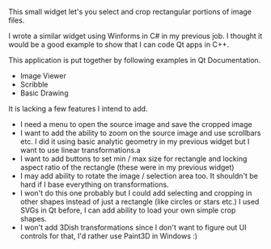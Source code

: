 This small widget let's you select and crop rectangular portions of image files.

I wrote a similar widget using Winforms in C# in my previous job. I thought it would be a good example to show that I can code Qt apps in C++. 

This application is put together by following examples in Qt Documentation.
 * Image Viewer
 * Scribble
 * Basic Drawing

It is lacking a few features I intend to add. 
 - I need a menu to open the source image and save the cropped image
 - I want to add the ability to zoom on the source image and use scrollbars etc. I did it using basic analytic geometry in my previous widget but I want to use linear transformations.a
 - I want to add buttons to set min / max size for rectangle and locking aspect ratio of the rectangle (these were in my previous widget)
 - I may add ability to rotate the image / selection area too. It shouldn't be hard if I base everything on transformations.
 - I won't do this one probably but I could add selecting and cropping in other shapes instead of just a rectangle (like circles or stars etc.) I used SVGs in Qt before, I can add ability to load your own simple crop shapes.
 - I won't add 3Dish transformations since I don't want to figure out UI controls for that, I'd rather use Paint3D in Windows :)
 

